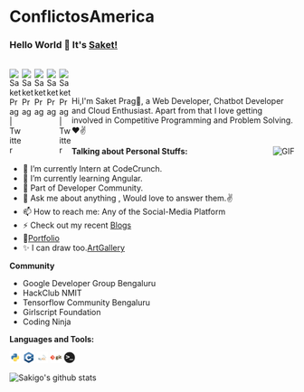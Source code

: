 # ConflictosAmerica
### Hello World 👋 It's [Saket!](https://sakigo9.github.io/MyPortfolio/)

<br/>


<a href="https://twitter.com/sakigo_09">
<img align="left" alt="Saket Prag | Twitter" width="22px" src="https://cdn.jsdelivr.net/npm/simple-icons@v3/icons/twitter.svg" />
</a>
<a href="https://www.linkedin.com/in/saket-prag-31b972157/">
<img align="left" alt="Saket Prag" width="22px" src="https://cdn.jsdelivr.net/npm/simple-icons@v3/icons/linkedin.svg" />
</a>
<a href="https://medium.com/@saketprag322">
<img align="left" alt="Saket Prag" width="22px" src="https://cdn.jsdelivr.net/npm/simple-icons@v3/icons/medium.svg" />
</a>
<a href="https://www.instagram.com/sakigo_09/">
<img align="left" alt="Saket Prag" width="22px" src="https://cdn.jsdelivr.net/npm/simple-icons@v3/icons/instagram.svg" />
</a>
<a href="https://www.youtube.com/watch?v=eXlaZbQ0TiY&t=3s">
<img align="left" alt="Saket Prag | Twitter" width="22px" src="https://cdn.jsdelivr.net/npm/simple-icons@v3/icons/youtube.svg" />
</a>
<br />

<br />

Hi,I'm Saket Prag🙌, a Web Developer, Chatbot Developer and Cloud Enthusiast. Apart from that I love getting involved in Competitive Programming and Problem Solving.❤✌


<img align="right" alt="GIF" src="https://media.giphy.com/media/USV0ym3bVWQJJmNu3N/giphy.gif" />


**Talking about Personal Stuffs:**

- 🔭 I’m currently Intern at CodeCrunch.
- 🌱 I’m currently learning Angular.
- 👯 Part of Developer Community.
- 💬 Ask me about anything , Would love to answer them.✌
- 📫 How to reach me: Any of the Social-Media Platform 
- ⚡ Check out my recent [Blogs](https://medium.com/@saketprag322)
- 📝[Portfolio](https://sakigo9.github.io/MyPortfolio/)
- ✨ I can draw too.[ArtGallery](https://www.instagram.com/finding_my.way/)



**Community**
- Google Developer Group Bengaluru
- HackClub NMIT
- Tensorflow Community Bengaluru
- Girlscript Foundation
- Coding Ninja

**Languages and Tools:**


<code><img height="20" src="https://raw.githubusercontent.com/github/explore/80688e429a7d4ef2fca1e82350fe8e3517d3494d/topics/python/python.png"></code>
<code><img height="20" src="https://raw.githubusercontent.com/github/explore/80688e429a7d4ef2fca1e82350fe8e3517d3494d/topics/cpp/cpp.png"></code>
<code><img height="20" src="https://raw.githubusercontent.com/github/explore/80688e429a7d4ef2fca1e82350fe8e3517d3494d/topics/mysql/mysql.png"></code>
<code><img height="20" src="https://raw.githubusercontent.com/github/explore/80688e429a7d4ef2fca1e82350fe8e3517d3494d/topics/git/git.png"></code>
<code><img height="20" src="https://raw.githubusercontent.com/github/explore/80688e429a7d4ef2fca1e82350fe8e3517d3494d/topics/terminal/terminal.png"></code>

![Sakigo's github stats](https://github-readme-stats.vercel.app/api?username=sakigo9&show_icons=true&hide_border=true)
